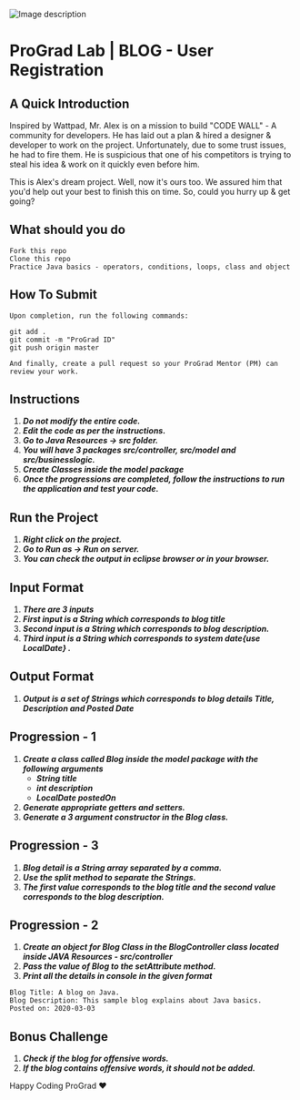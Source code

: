 ![Image description](https://i1.faceprep.in/ProGrad/face-logo-resized.png)

# ProGrad Lab | BLOG - User Registration

## A Quick Introduction

Inspired by Wattpad, Mr. Alex is on a mission to build "CODE WALL" - A community for developers. He has laid out a plan & hired a designer & developer to work on the project. Unfortunately, due to some trust issues, he had to fire them. He is suspicious that one of his competitors is trying to steal his idea & work on it quickly even before him. 

This is Alex's dream project. Well, now it's ours too. We assured him that you'd help out your best to finish this on time. So, could you hurry up & get going?

## What should you do
```
Fork this repo
Clone this repo
Practice Java basics - operators, conditions, loops, class and object
```

## How To Submit
```
Upon completion, run the following commands:

git add .
git commit -m "ProGrad ID"
git push origin master

And finally, create a pull request so your ProGrad Mentor (PM) can review your work.
```

## Instructions

1. ***Do not modify the entire code.***
2. ***Edit the code as per the instructions.***
3. ***Go to Java Resources -> src folder.***
4. ***You will have 3 packages src/controller, src/model and src/businesslogic.***
5. ***Create Classes inside the model package***
6. ***Once the progressions are completed, follow the instructions to run the application and test your code.***
 
## Run the Project
1. ***Right click on the project.***
2. ***Go to Run as -> Run on server.***
3. ***You can check the output in eclipse browser or in your browser.***

## Input Format
1. ***There are 3 inputs***
2. ***First input is a String which corresponds to blog title***
3. ***Second input is a String which corresponds to blog description.***
4. ***Third input is a String which corresponds to system date{use LocalDate} .***

## Output Format
1. ***Output is a set of Strings which corresponds to blog details Title, Description and Posted Date***

## Progression - 1 
1. ***Create a class called Blog inside the model package with the following arguments***
   - ***String title***
   - ***int description***
   - ***LocalDate postedOn***
2. ***Generate appropriate getters and setters.***
3. ***Generate a 3 argument constructor in the Blog class.***

## Progression - 3
1. ***Blog detail is a String array separated by a comma.***
2. ***Use the split method to separate the Strings.***
3. ***The first value corresponds to the blog title and the second value corresponds to the blog description.*** 

## Progression - 2
1. ***Create an object for Blog Class in the BlogController class located inside JAVA Resources - src/controller***
2. ***Pass the value of Blog to the setAttribute method.***
3. ***Print all the details in console in the given format***
```
Blog Title: A blog on Java.
Blog Description: This sample blog explains about Java basics.
Posted on: 2020-03-03
```

## Bonus Challenge
1. ***Check if the blog for offensive words.***
2. ***If the blog contains offensive words, it should not be added.***

Happy Coding ProGrad ❤️

